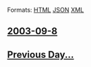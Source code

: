
Formats: [HTML](2003/09/8/index.html)  [JSON](2003/09/8/index.json)  [XML](2003/09/8/index.xml)  

## [2003-09-8](/news/2003/09/8/index.md)

## [Previous Day...](/news/2003/09/7/index.md)


